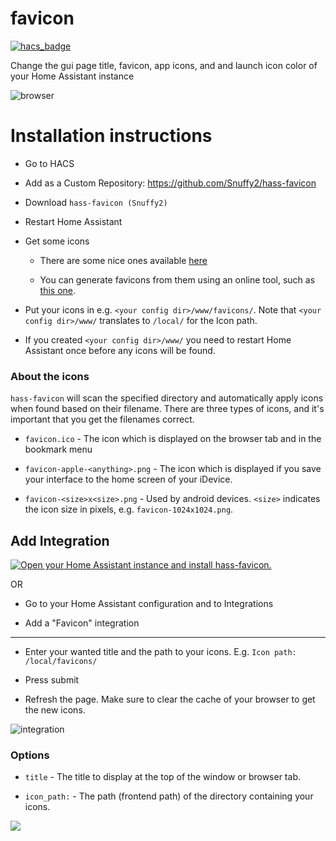 favicon
=======
[![hacs_badge](https://img.shields.io/badge/HACS-Custom-orange.svg?style=for-the-badge)](https://github.com/hacs/integration)

Change the gui page title, favicon, app icons, and and launch icon color of your Home Assistant instance

![browser](https://user-images.githubusercontent.com/1299821/62975860-ad283a80-be1b-11e9-836a-d58a1732fb21.png)

# Installation instructions

*  Go to HACS

*  Add as a Custom Repository: https://github.com/Snuffy2/hass-favicon

*  Download `hass-favicon (Snuffy2)`

*  Restart Home Assistant

*  Get some icons

    *  There are some nice ones available [here](https://github.com/home-assistant/iOS/tree/master/icons/Alternates)
  
    *  You can generate favicons from them using an online tool, such as [this one](https://realfavicongenerator.net/).

*  Put your icons in e.g. `<your config dir>/www/favicons/`. Note that `<your config dir>/www/` translates to `/local/` for the Icon path.

*  If you created `<your config dir>/www/` you need to restart Home Assistant once before any icons will be found.

### About the icons

`hass-favicon` will scan the specified directory and automatically apply icons when found based on their filename. There are three types of icons, and it's important that you get the filenames correct.

*  `favicon.ico` - The icon which is displayed on the browser tab and in the bookmark menu

*  `favicon-apple-<anything>.png` - The icon which is displayed if you save your interface to the home screen of your iDevice.

*  `favicon-<size>x<size>.png` - Used by android devices. `<size>` indicates the icon size in pixels, e.g. `favicon-1024x1024.png`.

## Add Integration

[![Open your Home Assistant instance and install hass-favicon.](https://my.home-assistant.io/badges/brand.svg)](https://my.home-assistant.io/redirect/config_flow_start/?domain=hass-favicon)

OR 

*  Go to your Home Assistant configuration and to Integrations

*  Add a "Favicon" integration

-----

*  Enter your wanted title and the path to your icons. E.g. `Icon path: /local/favicons/`

*  Press submit

*  Refresh the page. Make sure to clear the cache of your browser to get the new icons.

![integration](https://user-images.githubusercontent.com/1299821/65991117-1d068900-e48d-11e9-9002-f2253fafa190.gif)

### Options

*  `title` - The title to display at the top of the window or browser tab.

*  `icon_path:` - The path (frontend path) of the directory containing your icons.

![](https://user-images.githubusercontent.com/1299821/62975899-c29d6480-be1b-11e9-9b6b-9d160ef8b439.jpg)
